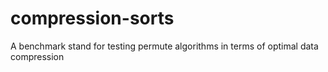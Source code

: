 # compression-sorts
A benchmark stand for testing permute algorithms in terms of optimal data compression
